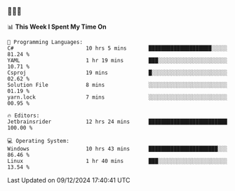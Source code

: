 ### 👋👋👋
<!--START_SECTION:waka-->
📊 **This Week I Spent My Time On** 

```text
💬 Programming Languages: 
C#                       10 hrs 5 mins       ████████████████████░░░░░   81.24 % 
YAML                     1 hr 19 mins        ███░░░░░░░░░░░░░░░░░░░░░░   10.71 % 
Csproj                   19 mins             █░░░░░░░░░░░░░░░░░░░░░░░░   02.62 % 
Solution File            8 mins              ░░░░░░░░░░░░░░░░░░░░░░░░░   01.19 % 
yarn.lock                7 mins              ░░░░░░░░░░░░░░░░░░░░░░░░░   00.95 % 

🔥 Editors: 
Jetbrainsrider           12 hrs 24 mins      █████████████████████████   100.00 % 

💻 Operating System: 
Windows                  10 hrs 43 mins      ██████████████████████░░░   86.46 % 
Linux                    1 hr 40 mins        ███░░░░░░░░░░░░░░░░░░░░░░   13.54 % 
```


 Last Updated on 09/12/2024 17:40:41 UTC
<!--END_SECTION:waka-->
